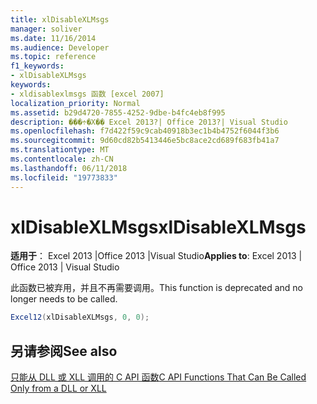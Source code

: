 ```yaml
---
title: xlDisableXLMsgs
manager: soliver
ms.date: 11/16/2014
ms.audience: Developer
ms.topic: reference
f1_keywords:
- xlDisableXLMsgs
keywords:
- xldisablexlmsgs 函数 [excel 2007]
localization_priority: Normal
ms.assetid: b29d4720-7855-4252-9dbe-b4fc4eb8f995
description: ���÷�Χ�� Excel 2013?| Office 2013?| Visual Studio
ms.openlocfilehash: f7d422f59c9cab40918b3ec1b4b4752f6044f3b6
ms.sourcegitcommit: 9d60cd82b5413446e5bc8ace2cd689f683fb41a7
ms.translationtype: MT
ms.contentlocale: zh-CN
ms.lasthandoff: 06/11/2018
ms.locfileid: "19773833"
---
```

# <a name="xldisablexlmsgs"></a><span data-ttu-id="4d33d-104">xlDisableXLMsgs</span><span class="sxs-lookup"><span data-stu-id="4d33d-104">xlDisableXLMsgs</span></span>

 <span data-ttu-id="4d33d-105">**适用于**： Excel 2013 |Office 2013 |Visual Studio</span><span class="sxs-lookup"><span data-stu-id="4d33d-105">**Applies to**: Excel 2013 | Office 2013 | Visual Studio</span></span> 
  
<span data-ttu-id="4d33d-106">此函数已被弃用，并且不再需要调用。</span><span class="sxs-lookup"><span data-stu-id="4d33d-106">This function is deprecated and no longer needs to be called.</span></span>
  
```cs
Excel12(xlDisableXLMsgs, 0, 0);
```

## <a name="see-also"></a><span data-ttu-id="4d33d-107">另请参阅</span><span class="sxs-lookup"><span data-stu-id="4d33d-107">See also</span></span>



[<span data-ttu-id="4d33d-108">只能从 DLL 或 XLL 调用的 C API 函数</span><span class="sxs-lookup"><span data-stu-id="4d33d-108">C API Functions That Can Be Called Only from a DLL or XLL</span></span>](c-api-functions-that-can-be-called-only-from-a-dll-or-xll.md)

